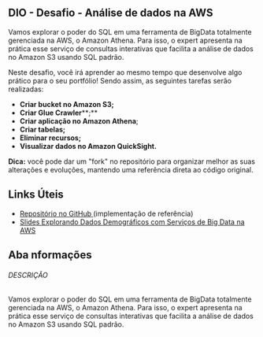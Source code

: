 ## DIO - Desafio - Análise de dados na AWS

Vamos explorar o poder do SQL em uma ferramenta de BigData totalmente gerenciada na AWS, o Amazon Athena. Para isso, o expert apresenta na prática esse serviço de consultas interativas que facilita a análise de dados no Amazon S3 usando SQL padrão.

Neste desafio, você irá aprender ao mesmo tempo que desenvolve algo prático para o seu portfólio! Sendo assim, as seguintes tarefas serão realizadas:

- **Criar bucket no Amazon S3;**
- **Criar Glue Crawler****;**
- **Criar aplicação no Amazon Athena**;
- **Criar tabelas;**
- **Eliminar recursos;**
- **Visualizar dados no Amazon QuickSight.**

**Dica:** você pode dar um "fork" no repositório para organizar melhor as suas alterações e evoluções, mantendo uma referência direta ao código original.

## Links Úteis

- [Repositório no GitHub](https://github.com/cassianobrexbit/dio-live-athena)[ ](https://github.com/cassianobrexbit/dio-live-kinesis-analytics)(implementação de referência)
- [Slides Explorando Dados Demográficos com Serviços de Big Data na AWS](https://docs.google.com/presentation/d/1u1_Iw78F7TkIaV2dN3KfYiN6I--W6_1v/edit?usp=sharing&ouid=105780375946211087074&rtpof=true&sd=true)



## Aba nformações

###### DESCRIÇÃO

Vamos explorar o poder do SQL em uma ferramenta de BigData totalmente gerenciada na AWS, o Amazon Athena. Para isso, o expert apresenta na prática esse serviço de consultas interativas que facilita a análise de dados no Amazon S3 usando SQL padrão.
